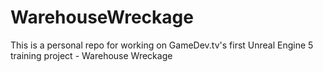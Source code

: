 # WarehouseWreckage
This is a personal repo for working on GameDev.tv's first Unreal Engine 5 training project - Warehouse Wreckage
